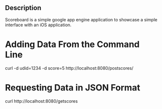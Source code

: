 ## Description #
Scoreboard is a simple google app engine application to showcase a simple interface with an iOS application.

# Adding Data From the Command Line #
curl -d udid=1234 -d score=5 http://localhost:8080/postscores/

# Requesting Data in JSON Format #
curl http://localhost:8080/getscores
